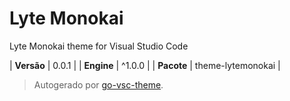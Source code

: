 # Lyte Monokai

Lyte Monokai theme for Visual Studio Code

| **Versão** | 0.0.1 |
| **Engine** | ^1.0.0 |
| **Pacote** | theme-lytemonokai |

> Autogerado por [go-vsc-theme](https://github.com/natalbu/go-vsc-theme).
